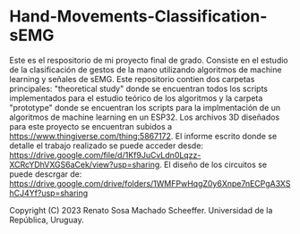 # Hand-Movements-Classification-sEMG
Este es el respositorio de mi proyecto final de grado.
Consiste en el estudio de la clasificación de gestos de la mano utilizando algoritmos de machine learning y señales de sEMG.
Este repositorio contien dos carpetas principales: "theoretical study" donde se encuentran todos los scripts implementados para el estudio teórico de los algoritmos
y la carpeta "prototype" donde se encuentran los scripts para la implmentación de un algoritmos de machine learning en un ESP32.
Los archivos 3D diseñados para este proyecto se encuentran subidos a https://www.thingiverse.com/thing:5867172.
El informe escrito donde se detalle el trabajo realizado se puede acceder desde: https://drive.google.com/file/d/1Kf9JuCvLdn0Lqzz-XCRcYDhVXGS6aCek/view?usp=sharing.
El diseño de los circuitos se puede descrgar de: https://drive.google.com/drive/folders/1WMFPwHqgZ0y6Xnpe7nECPgA3XShCJ4Yf?usp=sharing

Copyright (C) 2023  Renato Sosa Machado Scheeffer. Universidad de la República, Uruguay.
